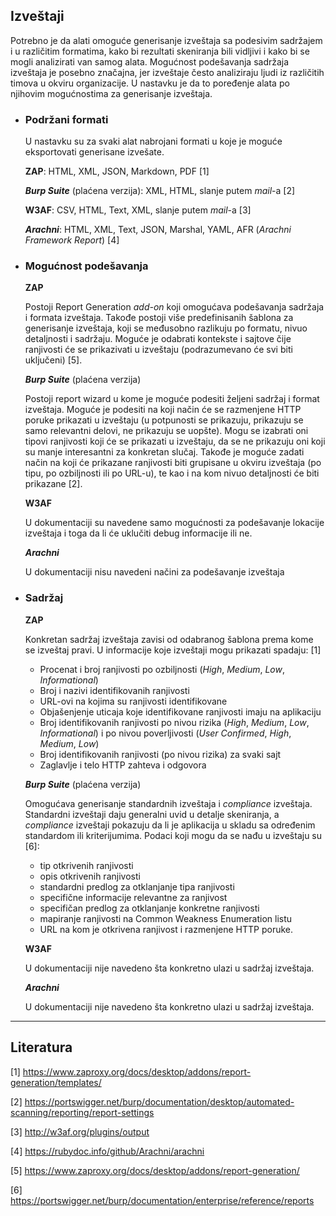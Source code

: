 ## Izveštaji

Potrebno je da alati omoguće generisanje izveštaja sa podesivim sadržajem i u različitim formatima, kako bi rezultati skeniranja bili vidljivi i kako bi se mogli analizirati van samog alata. Mogućnost podešavanja sadržaja izveštaja je posebno značajna, jer izveštaje često analiziraju ljudi iz različitih timova u okviru organizacije. U nastavku je da to poređenje alata po njihovim mogućnostima za generisanje izveštaja.

- ### Podržani formati

    U nastavku su za svaki alat nabrojani formati u koje je moguće eksportovati generisane izvešate.

    **ZAP**: HTML, XML, JSON, Markdown, PDF [1]

    ***Burp Suite*** (plaćena verzija): XML, HTML, slanje putem *mail*-a [2]

    **W3AF**: CSV, HTML, Text, XML, slanje putem *mail*-a [3]

    ***Arachni***: HTML, XML, Text, JSON, Marshal, YAML, AFR (*Arachni Framework Report*) [4]

- ### Mogućnost podešavanja

    **ZAP**
    
    Postoji Report Generation *add-on* koji omogućava podešavanja sadržaja i formata izveštaja. Takođe postoji više predefinisanih šablona za generisanje izveštaja, koji se međusobno razlikuju po formatu, nivuo detaljnosti i sadržaju. Moguće je odabrati kontekste i sajtove čije ranjivosti će se prikazivati u izveštaju (podrazumevano će svi biti uključeni) [5].

    ***Burp Suite*** (plaćena verzija)
    
    Postoji report wizard u kome je moguće podesiti željeni sadržaj i format izveštaja. Moguće je podesiti na koji način će se razmenjene HTTP poruke prikazati u izveštaju (u potpunosti se prikazuju, prikazuju se samo relevantni delovi, ne prikazuju se uopšte). Mogu se izabrati oni tipovi ranjivosti koji će se prikazati u izveštaju, da se ne prikazuju oni koji su manje interesantni za konkretan slučaj. Takođe je moguće zadati način na koji će prikazane ranjivosti biti grupisane u okviru izveštaja (po tipu, po ozbiljnosti ili po URL-u), te kao i na kom nivuo detaljnosti će biti prikazane [2].

    **W3AF**
    
    U dokumentaciji su navedene samo mogućnosti za podešavanje lokacije izveštaja i toga da li će uklučiti debug informacije ili ne.

    ***Arachni***
    
    U dokumentaciji nisu navedeni načini za podešavanje izveštaja

- ### Sadržaj

    **ZAP**
    
    Konkretan sadržaj izveštaja zavisi od odabranog šablona prema kome se izveštaj pravi. U informacije koje izveštaji mogu prikazati spadaju: [1]
    - Procenat i broj ranjivosti po ozbiljnosti (*High*, *Medium*, *Low*, *Informational*)
    - Broj i nazivi identifikovanih ranjivosti
    - URL-ovi na kojima su ranjivosti identifikovane
    - Objašenjenje uticaja koje identifikovane ranjivosti imaju na aplikaciju
    - Broj identifikovanih ranjivosti po nivou rizika (*High*, *Medium*, *Low*, *Informational*) i po nivou poverljivosti (*User Confirmed*, *High*, *Medium*, *Low*)
    - Broj identifikovanih ranjivosti (po nivou rizika) za svaki sajt
    - Zaglavlje i telo HTTP zahteva i odgovora

    ***Burp Suite*** (plaćena verzija)
    
    Omogućava generisanje standardnih izveštaja i *compliance* izveštaja. Standardni izveštaji daju generalni uvid u detalje skeniranja, a *compliance* izveštaji pokazuju da li je aplikacija u skladu sa određenim standardom ili kriterijumima. Podaci koji mogu da se nađu u izveštaju su [6]:
    - tip otkrivenih ranjivosti
    - opis otkrivenih ranjivosti
    - standardni predlog za otklanjanje tipa ranjivosti
    - specifične informacije relevantne za ranjivost
    - specifičan predlog za otklanjanje konkretne ranjivosti
    - mapiranje ranjivosti na Common Weakness Enumeration listu
    - URL na kom je otkrivena ranjivost i razmenjene HTTP poruke.

    **W3AF**
    
    U dokumentaciji nije navedeno šta konkretno ulazi u sadržaj izveštaja.

    ***Arachni***
    
    U dokumentaciji nije navedeno šta konkretno ulazi u sadržaj izveštaja.

    
----
## Literatura
[1] https://www.zaproxy.org/docs/desktop/addons/report-generation/templates/

[2] https://portswigger.net/burp/documentation/desktop/automated-scanning/reporting/report-settings

[3] http://w3af.org/plugins/output

[4] https://rubydoc.info/github/Arachni/arachni

[5] https://www.zaproxy.org/docs/desktop/addons/report-generation/

[6] https://portswigger.net/burp/documentation/enterprise/reference/reports
